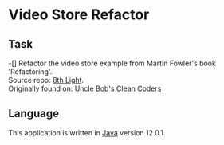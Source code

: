 # Video Store Refactor

## Task
-[] Refactor the video store example from Martin Fowler's book 'Refactoring'.  
Source repo: [8th Light](https://github.com/8thlight/videostore).  
Originally found on: Uncle Bob's [Clean Coders](https://github.com/unclebob/videostore)

## Language
This application is written in [Java](https://openjdk.java.net/) version 12.0.1.
